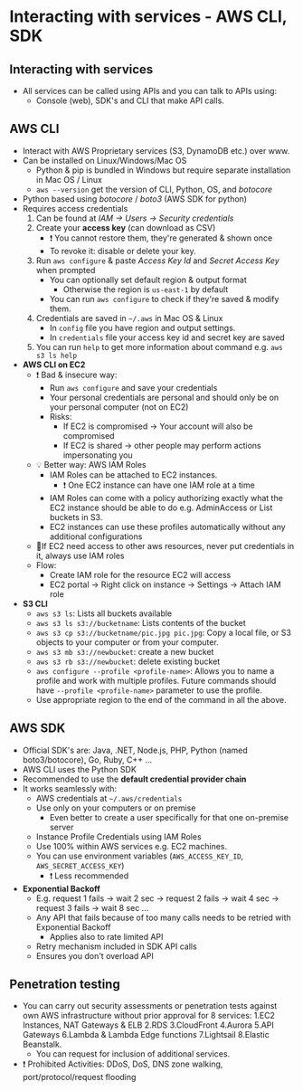 # Interacting with services - AWS CLI, SDK

## Interacting with services

- All services can be called using APIs and you can talk to APIs using:
  - Console (web), SDK's and CLI that make API calls.

## AWS CLI

- Interact with AWS Proprietary services (S3, DynamoDB etc.) over www.
- Can be installed on Linux/Windows/Mac OS
  - Python & pip is bundled in Windows but require separate installation in Mac OS / Linux
  - `aws --version` get the version of CLI, Python, OS, and *botocore*
- Python based using *botocore* / *boto3* (AWS SDK for python)
- Requires access credentials
  1. Can be found at *IAM -> Users -> Security credentials*
  2. Create your **access key** (can download as CSV)
       - ❗ You cannot restore them, they're generated & shown once
       - To revoke it: disable or delete your key.
  3. Run `aws configure` & paste *Access Key Id* and *Secret Access Key* when prompted
       - You can optionally set default region & output format
         - Otherwise the region is `us-east-1` by default
       - You can run `aws configure` to check if they're saved & modify them.
  4. Credentials are saved in `~/.aws` in Mac OS & Linux
       - In `config` file you have region and output settings.
       - In `credentials` file your access key id and secret key are saved
  5. You can run `help` to get more information about command e.g. `aws s3 ls help`
- **AWS CLI on EC2**
  - ❗ Bad & insecure way:
    - Run `aws configure` and save your credentials
    - Your personal credentials are personal and should only be on your personal computer (not on EC2)
    - Risks:
      - If EC2 is compromised -> Your account will also be compromised
      - If EC2 is shared -> other people may perform actions impersonating you
  - 💡 Better way: AWS IAM Roles
    - IAM Roles can be attached to EC2 instances.
      - ❗ One EC2 instance can have one IAM role at a time
    - IAM Roles can come with a policy authorizing exactly what the EC2 instance should be able to do e.g. AdminAccess or List buckets in S3.
    - EC2 instances can use these profiles automatically without any additional configurations
  - 📝If EC2 need access to other aws resources, never put credentials in it, always use IAM roles
  - Flow:
    - Create IAM role for the resource EC2 will access
    - EC2 portal -> Right click on instance -> Settings -> Attach IAM role
- **S3 CLI**
  - `aws s3 ls`: Lists all buckets available
  - `aws s3 ls s3://bucketname`: Lists contents of the bucket
  - `aws s3 cp s3://bucketname/pic.jpg pic.jpg`: Copy a local file, or S3 objects to your computer or from your computer.
  - `aws s3 mb s3://newbucket`: create a new bucket
  - `aws s3 rb s3://newbucket`: delete existing bucket
  - `aws configure --profile <profile-name>`: Allows you to name a profile and work with multiple profiles. Future commands should have `--profile <profile-name>` parameter to use the profile.
   - Use appropriate region to the end of the command in all the above.

## AWS SDK

- Official SDK's are: Java, .NET, Node.js, PHP, Python (named boto3/botocore), Go, Ruby, C++ ...
- AWS CLI uses the Python SDK
- Recommended to use the **default credential provider chain**
- It works seamlessly with:
  - AWS credentials at `~/.aws/credentials`
  - Use only on your computers or on premise
    - Even better to create a user specifically for that one on-premise server
  - Instance Profile Credentials using IAM Roles
  - Use 100% within AWS services e.g. EC2 machines.
  - You can use environment variables (`AWS_ACCESS_KEY_ID`, `AWS_SECRET_ACCESS_KEY`)
    - ❗ Less recommended
- **Exponential Backoff**
  - E.g. request 1 fails -> wait 2 sec -> request 2 fails -> wait 4 sec -> request 3 fails -> wait 8 sec ...
  - Any API that fails because of too many calls needs to be retried with Exponential Backoff
    - Applies also to rate limited API
  - Retry mechanism included in SDK API calls
  - Ensures you don't overload API

## Penetration testing

- You can carry out security assessments or penetration tests against own AWS infrastructure without prior approval for 8 services: 1.EC2 Instances, NAT Gateways & ELB 2.RDS 3.CloudFront 4.Aurora 5.API Gateways 6.Lambda & Lambda Edge functions 7.Lightsail 8.Elastic Beanstalk.
  - You can request for inclusion of additional services.
- ❗ Prohibited Activities: DDoS, DoS, DNS zone walking, port/protocol/request flooding
